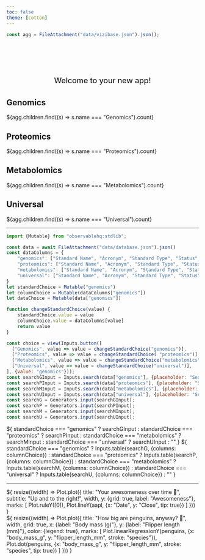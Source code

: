 ```yaml
---
toc: false
theme: [cotton]
---
```


```js
const agg = FileAttachment("data/vizibase.json").json();
```

<div class="hero">
  <h1>MOMSI Dashboard</h1>
  <h2>Welcome to your new app!</h2>
</div>

<!-- Cards with big numbers -->

<div class="grid grid-cols-4">
  <div class="card">
    <h2>Genomics</h2>
    <span class="big">${agg.children.find((s) => s.name === "Genomics").count}</span>
  </div>
  <div class="card">
    <h2>Proteomics</h2>
    <span class="big">${agg.children.find((s) => s.name === "Proteomics").count}</span>
  </div>
  <div class="card">
    <h2>Metabolomics</h2>
    <span class="big">${agg.children.find((s) => s.name === "Metabolomics").count}</span>
  </div>
  <div class="card">
    <h2>Universal</h2>
    <span class="big">${agg.children.find((s) => s.name === "Universal").count}</span>
  </div>
</div>

---

```js
import {Mutable} from "observablehq:stdlib";

const data = await FileAttachment("data/database.json").json()
const dataColumns = {
	"genomics": ["Standard Name", "Acronym", "Standard Type", "Status", "Country", "Domain Class/Subclass", "Application Technology", "Plan", "Collect", "Process", "Analysis", "Preservation", "Sharing", "Reuse", "Meets Criteria", "Active Affiliation(s)", "Homepage", "Reference Article Citation (DOI)", "Reference Source Code (DOI or URL)", "FAIRsharing Record (DOI or URL)", "Identifier"],
	"proteomics": ["Standard Name", "Acronym", "Standard Type", "Status", "Country", "Domain Class/Subclass", "Application Technology", "Description", "Plan", "Collect", "Process", "Analysis", "Preservation", "Sharing", "Reuse", "Meets Criteria", "Active Affiliation(s)", "Homepage", "Reference Article Citation (DOI)", "Reference Source Code (DOI or URL)", "FAIRsharing Record (DOI or URL)", "Identifier"],
	"metabolomics": ["Standard Name", "Acronym", "Standard Type", "Status", "Country", "Domain Class/Subclass", "Application Technology", "Plan", "Collect", "Process", "Analysis", "Preservation", "Sharing", "Reuse", "Meets Criteria", "Active Affiliation(s)", "Homepage", "Reference Article Citation (DOI)", "Reference Source Code (URL)", "FAIRsharing Record (DOI or URL)", "Identifier"],
	"universal": ["Standard Name", "Acronym", "Standard Type", "Status", "Country", "Domain Class/Subclass", "Plan", "Collect", "Process", "Analysis", "Preservation", "Sharing", "Reuse", "Meets Criteria", "Active Affiliation(s)", "Homepage", "Reference Article Citation (DOI)", "Reference Source Code (DOI or URL)", "FAIRsharing Record (DOI or URL)", "Identifier"]
}
let standardChoice = Mutable("genomics")
let columnChoice = Mutable(dataColumns["genomics"])
let dataChoice = Mutable(data["genomics"])

function changeStandardChoice(value) {
	standardChoice.value = value
	columnChoice.value = dataColumns[value]
	return value
}

const choice = view(Inputs.button([
  ["Genomics", value => value = changeStandardChoice("genomics")],
  ["Proteomics", value => value = changeStandardChoice( "proteomics")],
  ["Metabolomics", value => value = changeStandardChoice("metabolomics")],
  ["Universal", value => value = changeStandardChoice("universal")],
], {value: "genomics"}));
const searchGInput = Inputs.search(data["genomics"], {placeholder: "Search genomics standards ..."});
const searchPInput = Inputs.search(data["proteomics"], {placeholder: "Search proteomics standards ..."});
const searchMInput = Inputs.search(data["metabolomics"], {placeholder: "Search metabolomics standards ..."});
const searchUInput = Inputs.search(data["universal"], {placeholder: "Search universal standards ..."});
const searchG = Generators.input(searchGInput);
const searchP = Generators.input(searchPInput);
const searchM = Generators.input(searchMInput);
const searchU = Generators.input(searchUInput);
```

<div class="card" style="display: flex; flex-direction: column; gap: 0.5rem;">
  ${ standardChoice === "genomics" ? searchGInput 
     : standardChoice === "proteomics" ? searchPInput 
	 : standardChoice === "metabolomics" ? searchMInput 
	 : standardChoice === "universal" ? searchUInput : "" }
  ${ standardChoice === "genomics" ? Inputs.table(searchG, {columns: columnChoice}) 
     : standardChoice === "proteomics" ? Inputs.table(searchP, {columns: columnChoice}) 
	 : standardChoice === "metabolomics" ? Inputs.table(searchM, {columns: columnChoice}) 
	 : standardChoice === "universal" ? Inputs.table(searchU, {columns: columnChoice}) : "" }
</div>

---

<div class="grid grid-cols-2" style="grid-auto-rows: 504px;">
  <div class="card">${
    resize((width) => Plot.plot({
      title: "Your awesomeness over time 🚀",
      subtitle: "Up and to the right!",
      width,
      y: {grid: true, label: "Awesomeness"},
      marks: [
        Plot.ruleY([0]),
        Plot.lineY(aapl, {x: "Date", y: "Close", tip: true})
      ]
    }))
  }</div>
  <div class="card">${
    resize((width) => Plot.plot({
      title: "How big are penguins, anyway? 🐧",
      width,
      grid: true,
      x: {label: "Body mass (g)"},
      y: {label: "Flipper length (mm)"},
      color: {legend: true},
      marks: [
        Plot.linearRegressionY(penguins, {x: "body_mass_g", y: "flipper_length_mm", stroke: "species"}),
        Plot.dot(penguins, {x: "body_mass_g", y: "flipper_length_mm", stroke: "species", tip: true})
      ]
    }))
  }</div>
</div>

<style>

.hero {
  display: flex;
  flex-direction: column;
  align-items: center;
  font-family: var(--sans-serif);
  margin: 1rem 0 1rem;
  text-wrap: balance;
  text-align: center;
}

.hero h1 {
  margin: 0.5rem 0;
  padding: 0.5rem 0;
  max-width: none;
  font-size: 14vw;
  font-weight: 900;
  line-height: 1;
  background: linear-gradient(30deg, var(--theme-foreground-focus), currentColor);
  -webkit-background-clip: text;
  -webkit-text-fill-color: transparent;
  background-clip: text;
}

.hero h2 {
  margin: 0;
  max-width: 34em;
  font-size: 20px;
  font-style: initial;
  font-weight: 500;
  line-height: 1.5;
  color: var(--theme-foreground-muted);
}

@media (min-width: 640px) {
  .hero h1 {
    font-size: 50px;
  }
}

</style>
